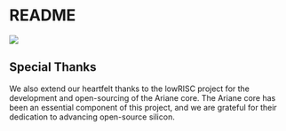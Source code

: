 # README
<img src="./documents/arch.svg">

## Special Thanks
We also extend our heartfelt thanks to the lowRISC project for the development and open-sourcing of the Ariane core. The Ariane core has been an essential component of this project, and we are grateful for their dedication to advancing open-source silicon.
